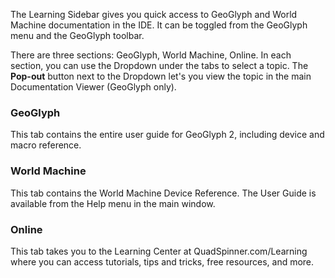 The Learning Sidebar gives you quick access to GeoGlyph and World Machine documentation in the IDE. It can be toggled from the GeoGlyph menu and the GeoGlyph toolbar.

There are three sections: GeoGlyph, World Machine, Online. In each section, you can use the Dropdown under the tabs to select a topic. The **Pop-out** button next to the Dropdown let's you view the topic in the main Documentation Viewer (GeoGlyph only).

### GeoGlyph
This tab contains the entire user guide for GeoGlyph 2, including device and macro reference.

### World Machine
This tab contains the World Machine Device Reference. The User Guide is available from the Help menu in the main window.

### Online
This tab takes you to the Learning Center at QuadSpinner.com/Learning where you can access tutorials, tips and tricks, free resources, and more.
